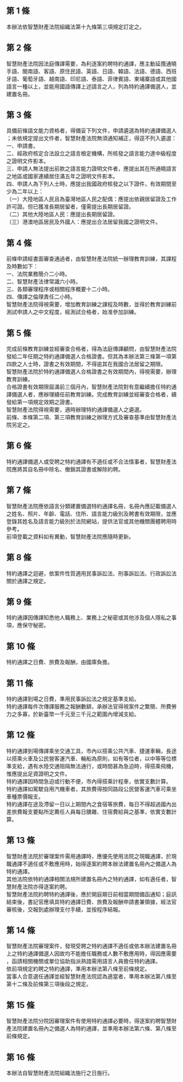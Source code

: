 第 1 條
-------
本辦法依智慧財產法院組織法第十九條第三項規定訂定之。

第 2 條
-------
智慧財產法院因法庭傳譯需要，為利逐案約聘特約通譯，應主動延攬通曉  
手語、閩南語、客語、原住民語、英語、日語、韓語、法語、德語、西班  
牙語、葡萄牙語、越南語、印尼語、泰語、菲律賓語、柬埔寨語或其他國  
語言一種以上，並能用國語傳譯上述語言之人，列為特約通譯備選人，並  
建置名冊。

第 3 條
-------
具備前條語文能力資格者，得備妥下列文件，申請遴選為特約通譯備選人  
；未依規定提出文件者，智慧財產法院無須通知補正，得逕不列入遴選：  
一、申請書。  
二、經政府核定合法設立之語言檢定機構，所核發之語言能力達中級程度  
    之證明文件影本。  
三、申請人無法提出前款之語言能力證明文件者，應提出其在所通曉語言  
    之地區或國家連續居住滿五年之證明文件影本。  
四、申請人為下列人士時，應提出我國政府核發之以下證件，有效期間至  
    少為二年以上：  
（一）大陸地區人民且為臺灣地區人民之配偶：應提出依親居留證及工作  
      許可證。但已獲准長期居留者，僅需提出長期居留證。  
（二）其他大陸地區人民：應提出長期居留證。  
（三）港澳地區居民及外國人：應提出合法居留我國之證明文件。

第 4 條
-------
前條申請經書面審查通過者，由智慧財產法院統一辦理教育訓練，其課程  
及時數如下：  
一、法院業務簡介二小時。  
二、智慧財產法律常識六小時。  
三、各類審理程序或相關程序概要十二小時。  
四、傳譯之倫理責任二小時。  
智慧財產法院得視需要，增加教育訓練之課程及時數，並得於教育訓練前  
測試申請人之中文程度，經測試合格者，始准參加訓練。

第 5 條
-------
完成前條教育訓練並經審查合格者，得為法庭傳譯顧問，由智慧財產法院  
發給二年任期之特約通譯備選人合格證書。但其為本辦法第三條第一項第  
四款之人士時，證書之有效期間，不得逾其在我國合法居留之期限。  
智慧財產法院於特約通譯備選人合格證書之有效期間內，得視需要，辦理  
教育訓練。  
合格證書有效期限屆滿前三個月內，智慧財產法院對有意繼續擔任特約通  
譯備選人者，應辦理續任前教育訓練。完成教育訓練並經審查合格者，續  
發給第一項規定效期之證書。  
智慧財產法院得視需要，適時辦理特約通譯備選人之遴選。  
前條、本條第二項、第三項教育訓練之辦理方式及審查基準由智慧財產法  
院另定之。

第 6 條
-------
特約通譯備選人或受聘之特約通譯有不適任或不合法情事者，智慧財產法  
院應將其自名冊中除名、撤銷其證書或解除約聘。

第 7 條
-------
智慧財產法院應依語言分類建置備選特約通譯名冊，名冊內應記載備選人  
之姓名、照片、年齡、電話、住所、語言能力級別及聘書有效期限，並應  
登錄其姓名及語言能力級別於法院網站，提供法官或其他機關團體聘用時  
參考。  
前項登載之資料如有異動，智慧財產法院應隨時更新。

第 8 條
-------
特約通譯之迴避，依案件性質適用民事訴訟法、刑事訴訟法、行政訴訟法  
關於通譯之規定。

第 9 條
-------
特約通譯因傳譯知悉他人職務上、業務上之秘密或其他涉及個人隱私之事  
項，應保守秘密。

第 10 條
--------
特約通譯之日費、旅費及報酬，由國庫負擔。

第 11 條
--------
特約通譯到場之日費，準用民事訴訟法之規定基準支給。  
特約通譯每件次傳譯服務之報酬數額，承辦法官得視案件之繁簡、所費勞  
力之多寡，於新臺幣一千元至三千元之範圍內增減支給。

第 12 條
--------
特約通譯到場傳譯乘坐交通工具，市內以搭乘公共汽車、捷運車輛，長途  
以搭乘火車及公民營客運汽車、輪船為原則，如有等位者，以中等等位標  
準支給，遇有水陸交通阻隔無法通行，或時間甚為急迫時，得搭乘飛機，  
惟應提出足資證明之文件。  
特約通譯因時間急迫或行動不便，市內得搭乘計程車，依實支數計算。  
特約通譯如駕駛自用汽機車者，其旅費得按同路段公民營客運汽車可乘坐  
車種票價報支。  
特約通譯在途及滯留一日以上期間內之食宿等旅費，每日不得超過國內出  
差旅費報支要點所定薦任人員每日膳雜、住宿費給與之基準，依實支數計  
算。

第 13 條
--------
智慧財產法院於審理案件需用通譯時，應優先使用法院之現職通譯，於現  
職通譯不適任或不敷應用時，始得逐案約聘本辦法建置名冊內之備選人為  
特約通譯。  
其他法院依特約通譯相關法規所建置名冊內之特約通譯，如有適任者，智  
慧財產法院亦得逐案約聘。  
智慧財產法院約聘特約通譯後，應於開庭期日前相當期間備函通知；庭訊  
結束後，書記官應填具特約通譯日費、旅費及報酬申請書兼領據，經法官  
審核後，交報到處辦理支付手續，並按程序結報。

第 14 條
--------
智慧財產法院審理案件，發現受聘之特約通譯不適任或依本辦法建置名冊  
上之特約通譯備選人因故均不能擔任職務或人數不敷應用時，得因應需要  
，函請相關機關或單位協助指派熟諳需用語言人員擔任特約通譯。  
依前項規定約聘之特約通譯，準用本辦法第八條至前條規定。  
當事人合意選任通譯並經智慧財產法院認為適當者，準用本辦法第八條至  
第十二條及前條第三項後段之規定。

第 15 條
--------
智慧財產法院分院因審理案件有使用特約通譯必要時，得逐案約聘智慧財  
產法院建置名冊內之備選人為特約通譯，並準用本辦法第六條、第八條至  
前條規定。

第 16 條
--------
本辦法自智慧財產法院組織法施行之日施行。

